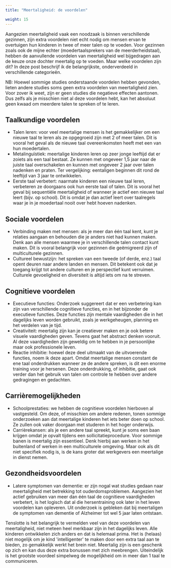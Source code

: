 ```yaml
---
title: "Meertaligheid: de voordelen"

weight: 15
---
```


Aangezien meertaligheid vaak een noodzaak is binnen verschillende gezinnen, zijn extra voordelen niet echt nodig om mensen ervan te overtuigen hun kinderen in twee of meer talen op te voeden. Voor gezinnen zoals ook de mijne echter (moedertaalsprekers van de meerderheidstaal), hebben de aanvullende voordelen van meertaligheid wel bijgedragen aan de keuze onze dochter meertalig op te voeden. Maar welke voordelen zijn dit? In deze post beschrijf ik de belangrijkste, onderverdeeld in verschillende categorieën.

NB: Hoewel sommige studies onderstaande voordelen hebben gevonden, lieten andere studies soms geen extra voordelen van meertaligheid zien. Voor zover ik weet, zijn er geen studies die negatieve effecten aantonen. Dus zelfs als je misschien niet al deze voordelen hebt, kan het absoluut geen kwaad om meerdere talen te spreken of te leren.

## Taalkundige voordelen

- Talen leren: voor veel meertalige mensen is het gemakkelijker om een ​​nieuwe taal te leren als ze opgegroeid zijn met 2 of meer talen. Dit is vooral het geval als de nieuwe taal overeenkomsten heeft met een van hun moedertalen.
- Metalinguïstiek: meertalige kinderen leren op zeer jonge leeftijd dat er zoiets als een taal bestaat. Ze kunnen met ongeveer 1,5 jaar naar de juiste taal overschakelen en kunnen met ongeveer 2 jaar over talen nadenken en praten. Ter vergelijking: eentaligen beginnen dit rond de leeftijd van 3 jaar te ontwikkelen.
- Eerste taal verbetert: naarmate kinderen een nieuwe taal leren, verbeteren ze doorgaans ook hun eerste taal of talen. Dit is vooral het geval bij sequentiële meertaligheid of wanneer je actief een nieuwe taal leert (bijv. op school). Dit is omdat je dan actief leert over taalregels waar je in je moedertaal nooit over hebt hoeven nadenken.

## Sociale voordelen

- Verbinding maken met mensen: als je meer dan één taal kent, kunt je relaties aangaan en behouden die je anders niet had kunnen maken. Denk aan alle mensen waarmee je in verschillende talen contact kunt maken. Dit is vooral belangrijk voor gezinnen die geëmigreerd zijn of multiculturele gezinnen.
- Cultureel bewustzijn: het spreken van een tweede (of derde, enz.) taal opent deuren naar andere landen en mensen. Dit betekent ook dat je toegang krijgt tot andere culturen en je perspectief kunt verruimen. Culturele gevoeligheid en diversiteit is altijd iets om na te streven.

## Cognitieve voordelen

- Executieve functies: Onderzoek suggereert dat er een verbetering kan zijn van verschillende cognitieve functies, en in het bijzonder de executieve functies. Deze functies zijn mentale vaardigheden die in het dagelijks leven worden gebruikt, zoals je werkgeheugen, planning en het verdelen van je tijd.
- Creativiteit: meertalig zijn kan je creatiever maken en je ook betere visuele vaardigheden geven. Tevens gaat het abstract denken vooruit. Al deze vaardigheden zijn geweldig om te hebben in je persoonlijke maar ook professionele leven.
- Reactie inhibitie: hoewel deze deel uitmaakt van de uitvoerende functies, noem ik deze apart. Omdat meertalige mensen constant de ene taal onderdrukken wanneer ze de andere spreken, is dit een enorme training voor je hersenen. Deze onderdrukking, of inhibitie, gaat ook verder dan het gebruik van talen om controle te hebben over andere gedragingen en gedachten.

## Carrièremogelijkheden

- Schoolprestaties: we hebben de cognitieve voordelen hierboven al vastgesteld. Om deze, of misschien om andere redenen, tonen sommige onderzoeken aan dat meertalige kinderen het iets beter doen op school. Ze zullen ook vaker doorgaan met studeren in het hoger onderwijs.
- Carrièrekansen: als je een andere taal spreekt, kunt je soms een baan krijgen omdat je opvalt tijdens een sollicitatieprocedure. Voor sommige banen is meertalig zijn essentieel. Denk hierbij aan werken in het buitenland of werken in een multiculturele omgeving. Maar ook als dit niet specifiek nodig is, is de kans groter dat werkgevers een meertalige in dienst nemen.

## Gezondheidsvoordelen

- Latere symptomen ​​van dementie: er zijn nogal wat studies gedaan naar meertaligheid met betrekking tot ouderdomsproblemen. Aangezien het actief gebruiken van meer dan één taal de cognitieve vaardigheden verbetert, is het logisch dat al die hersentraining ook later in het leven voordelen kan opleveren. Uit onderzoek is gebleken dat bij meertaligen de symptomen van dementie of Alzheimer tot wel 5 jaar laten ontstaan.

Tenslotte is het belangrijk te vermelden veel van deze voordelen van meertaligheid, niet meteen heel merkbaar zijn in het dagelijks leven. Alle kinderen ontwikkelen zich anders en dat is helemaal prima. Het is (helaas) niet mogelijk om je kind 'intelligenter' te maken door een extra taal aan te bieden, zo gemakkelijk werkt het brein niet. Meertalig zijn is een geschenk op zich en kan dus deze extra bonussen met zich meebrengen. Uiteindelijk is het grootste voordeel simpelweg de mogelijkheid om in meer dan 1 taal te communiceren.
